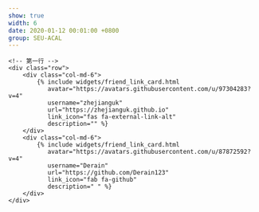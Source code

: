 ```yaml
---
show: true
width: 6
date: 2020-01-12 00:01:00 +0800
group: SEU-ACAL
---
```


<!-- 友链展示 -->
<div class="container-fluid">
    
    <!-- 第一行 -->
    <div class="row">
        <div class="col-md-6">
            {% include widgets/friend_link_card.html 
               avatar="https://avatars.githubusercontent.com/u/97304283?v=4"
               username="zhejianguk"
               url="https://zhejianguk.github.io"
               link_icon="fas fa-external-link-alt"
               description="" %}
        </div>
        <div class="col-md-6">
            {% include widgets/friend_link_card.html 
               avatar="https://avatars.githubusercontent.com/u/87872592?v=4"
               username="Derain"
               url="https://github.com/Derain123"
               link_icon="fab fa-github"
               description=" " %}
        </div>
    </div>
</div>
